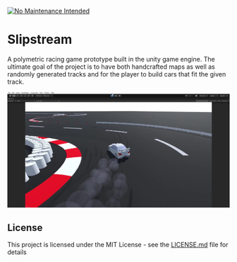 [![No Maintenance Intended](http://unmaintained.tech/badge.svg)](http://unmaintained.tech/)

# Slipstream
A polymetric racing game prototype built in the unity game engine. The ultimate goal of the project is to have both handcrafted maps as well as randomly generated tracks and for the player to build cars that fit the given track.

![alt text](Hero.jpg)

## License
This project is licensed under the MIT License - see the [LICENSE.md](LICENSE.md) file for details
